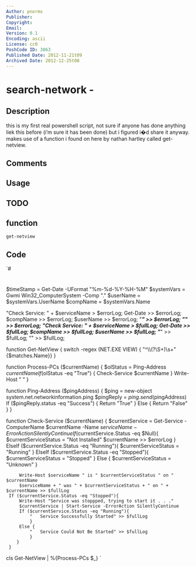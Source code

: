 ```yaml
---
Author: pnorms
Publisher: 
Copyright: 
Email: 
Version: 0.1
Encoding: ascii
License: cc0
PoshCode ID: 3063
Published Date: 2012-11-21t09
Archived Date: 2012-12-25t08
---
```


# search-network - 

## Description

this is my first real powershell script, not sure if anyone has done anything liek this before (i’m sure it has been done) but i figured i�d share it anyway. makes use of a function i found on here by nathan hartley called get-netview.

## Comments



## Usage



## TODO



## function

`get-netview`

## Code

`#
 #
 $timeStamp = Get-Date -UFormat "%m-%d-%Y-%H-%M"
 $systemVars = Gwmi Win32_ComputerSystem -Comp "."
 $userName = $systemVars.UserName
 $compName = $systemVars.Name
 
 
 "Check Service: " + $serviceName > $errorLog; Get-Date >> $errorLog; $compName >> $errorLog; $userName >> $errorLog; "_____________" >> $errorLog;  "" >> $errorLog;
 "Check Service: " + $serviceName > $fullLog; Get-Date >> $fullLog; $compName >> $fullLog; $userName >> $fullLog; "_____________" >> $fullLog;  "" >> $fullLog;
 
 function Get-NetView {
 	switch -regex (NET.EXE VIEW) { "^\\\\(?<Name>\S+)\s+" {$matches.Name}}
     }
 
 function Process-PCs ($currentName) {
     $olStatus = Ping-Address $currentName
     If ($olStatus -eq "True") {
     Check-Service $currentName
     }
     Write-Host " "
     }
 
 function Ping-Address ($pingAddress) {
     $ping = new-object system.net.networkinformation.ping
     $pingReply = $ping.send($pingAddress)
         If ($pingReply.status -eq "Success") {
             Return "True"
             }
         Else {
             Return "False"
             }
     }
     
 function Check-Service ($currentName) {
     $currentService = Get-Service -ComputerName $currentName -Name $serviceName -ErrorAction SilentlyContinue
     If ($currentService.Status -eq $Null){
         $currentServiceStatus = "Not Installed"
         $currentName >> $errorLog
         }
     ElseIf ($currentService.Status -eq "Running"){
         $currentServiceStatus = "Running"
         }
     ElseIf ($currentService.Status -eq "Stopped"){
         $currentServiceStatus = "Stopped"
         }
     Else {
         $currentServiceStatus = "Unknown"
         }
         
         Write-Host $serviceName " is " $currentServiceStatus " on " $currentName
         $serviceName + " was " + $currentServiceStatus + " on " + $currentName >> $fullLog
     If ($currentService.Status -eq "Stopped"){
         Write-Host "Service was stoppped, trying to start it . . ."
         $currentService | Start-Service -ErrorAction SilentlyContinue
         If ($currentService.Status -eq "Running"){
             "   Service Successfully Started" >> $fullLog
             }
         Else {
             "   Service Could Not Be Started" >> $fullLog
             }
        }
     }
 
 
 cls
 Get-NetView | %{Process-PCs $_}
`

